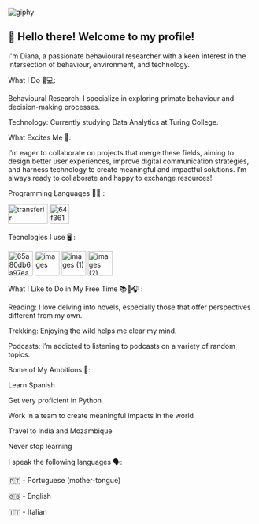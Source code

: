   ![giphy](https://github.com/user-attachments/assets/e635c8a9-433e-4e16-b09a-70d33b5e9285)


## 👋 Hello there! Welcome to my profile!
I'm Diana, a passionate behavioural researcher with a keen interest in the intersection of behaviour, environment, and technology.

What I Do 🧠💻:

Behavioural Research: I specialize in exploring primate behaviour and decision-making processes.

Technology: Currently studying Data Analytics at Turing College.

What Excites Me 🚀:

I’m eager to collaborate on projects that merge these fields, aiming to design better user experiences, improve digital communication strategies, and harness technology to create meaningful and impactful solutions. I’m always ready to collaborate and happy to exchange resources!

Programming Languages 👩‍💻 :

<img src="https://github.com/user-attachments/assets/c15349cd-5aa2-4366-bb9f-724e3816ea5b" alt="transferir" width="80" height="40"/>    <img src="https://github.com/user-attachments/assets/ec2be976-03cb-4dcb-a758-f22290ac1af4" alt="64f36195573eec62511adc821d374ceb3619b37f" width="40" height="40"/>

Tecnologies I use 🖥️ :

<img src="https://github.com/user-attachments/assets/1a792273-62e2-4762-80ca-0f480dc0ba60" alt="65a80db6a97ea2f4fd5313b3_64ad8bbbcae3f2e700585982_645e3c7f5dd731130b9b7525_Group%25208" width="50" height="50"/> <img src="https://github.com/user-attachments/assets/2a49d6e7-6bd9-4b16-8fa1-e29058053afd" alt="images" width="50" height="50"/>  <img src="https://github.com/user-attachments/assets/5c625c00-b2e4-42bb-b85b-5d3e67f09144" alt="images (1)" width="50" height="50"/>  <img src="https://github.com/user-attachments/assets/e5892485-0c47-46c3-abd6-e4b575ae85a4" alt="images (2)" width="50" height="50"/>






What I Like to Do in My Free Time 📚🥾🎧 :

Reading: I love delving into novels, especially those that offer perspectives different from my own.

Trekking: Enjoying the wild helps me clear my mind.

Podcasts: I’m addicted to listening to podcasts on a variety of random topics.

Some of My Ambitions 🎯:

Learn Spanish

Get very proficient in Python

Work in a team to create meaningful impacts in the world

Travel to India and Mozambique

Never stop learning


I speak the following languages 🗣️:

🇵🇹 - Portuguese (mother-tongue)

🇬🇧 - English

🇮🇹 - Italian





